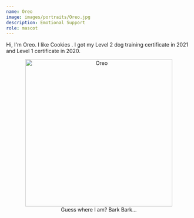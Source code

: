 ```yaml
---
name: Oreo
image: images/portraits/Oreo.jpg
description: Emotional Support
role: mascot
---
```

<!-- Personal description goes here -->
Hi, I'm Oreo. I like Cookies <i class="fa-solid fa-cookie-bite"></i>. I got my Level 2 dog training certificate in 2021 and Level 1 certificate in 2020.

<center>
    <img src="../images/portraits/oreo2.heic" alt='Oreo' width=400>
    <figcaption>Guess where I am? Bark Bark...</figcaption>
</center>